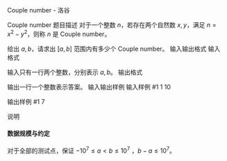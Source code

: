 



Couple number - 洛谷














Couple number
题目描述
对于一个整数 $n$，若存在两个自然数 $x, y$，满足 $n = x^2 - y^2$，则称 $n$ 是 Couple number。

给出 $a,b$，请求出 $[a, b]$ 范围内有多少个 Couple number。
输入输出格式
输入格式

输入只有一行两个整数，分别表示 $a, b$。
输出格式

输出一行一个整数表示答案。
输入输出样例
输入样例 #1
1 10

输出样例 #1
7

说明
#### 数据规模与约定

对于全部的测试点，保证 $-10^7 \le a < b \le 10^7$ ，$b - a \le 10^7$。






